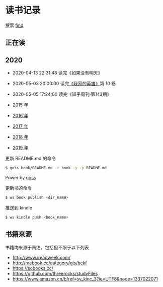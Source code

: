 # 读书记录

搜索 [find](https://github.com/wxnacy/book/find/master)

## 正在读



## 2020

- 2020-04-13 22:31:48 读完《如果没有明天》  
- 2020-05-03 20:00:00 读完[《我家的英雄》](https://volmoe.com/c/53317.htm)第 10 卷
- 2020-05-05 17:24:00 读完《知乎周刊·第143期》  

- [2015 年](2015.md)
- [2016 年](2016.md)
- [2017 年](2017.md)
- [2018 年](2018.md)
- [2019 年](2019.md)

更新 README.md 的命令

```bash
$ goss book/README.md -r book -y -p README.md
```

Power by [goss](https://github.com/wxnacy/goss)

更新书的命令

```bash
$ ws book publish <dir_name>
```

推送到 kindle

```bash
$ ws kindle push <book_name>
```

## 书籍来源

书籍均来源于网络，包括但不限于以下列表

- http://www.ireadweek.com/
- http://mebook.cc/category/gjs/bckf
- https://sobooks.cc/
- https://github.com/threerocks/studyFiles
- https://www.amazon.cn/b/ref=sv_kinc_3?ie=UTF8&node=1337022071

